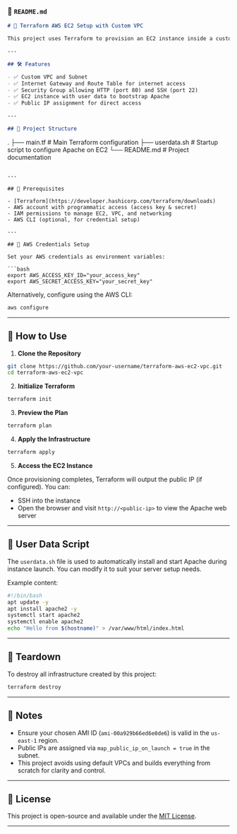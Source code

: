 
### 📄 `README.md`

```markdown
# 🚀 Terraform AWS EC2 Setup with Custom VPC

This project uses Terraform to provision an EC2 instance inside a custom VPC on AWS. The instance is publicly accessible and configured to run a web server (e.g., Apache) using a user data script. It includes the creation of essential networking components like a VPC, subnet, internet gateway, route table, and security group.

---

## 🛠️ Features

- ✅ Custom VPC and Subnet
- ✅ Internet Gateway and Route Table for internet access
- ✅ Security Group allowing HTTP (port 80) and SSH (port 22)
- ✅ EC2 instance with user data to bootstrap Apache
- ✅ Public IP assignment for direct access

---

## 📁 Project Structure

```
.
├── main.tf              # Main Terraform configuration
├── userdata.sh          # Startup script to configure Apache on EC2
└── README.md            # Project documentation
```

---

## 🚧 Prerequisites

- [Terraform](https://developer.hashicorp.com/terraform/downloads)
- AWS account with programmatic access (access key & secret)
- IAM permissions to manage EC2, VPC, and networking
- AWS CLI (optional, for credential setup)

---

## 🔐 AWS Credentials Setup

Set your AWS credentials as environment variables:

```bash
export AWS_ACCESS_KEY_ID="your_access_key"
export AWS_SECRET_ACCESS_KEY="your_secret_key"
```

Alternatively, configure using the AWS CLI:

```bash
aws configure
```

---

## 🚀 How to Use

1. **Clone the Repository**

```bash
git clone https://github.com/your-username/terraform-aws-ec2-vpc.git
cd terraform-aws-ec2-vpc
```

2. **Initialize Terraform**

```bash
terraform init
```

3. **Preview the Plan**

```bash
terraform plan
```

4. **Apply the Infrastructure**

```bash
terraform apply
```

5. **Access the EC2 Instance**

Once provisioning completes, Terraform will output the public IP (if configured). You can:

- SSH into the instance
- Open the browser and visit `http://<public-ip>` to view the Apache web server

---

## 📜 User Data Script

The `userdata.sh` file is used to automatically install and start Apache during instance launch. You can modify it to suit your server setup needs.

Example content:
```bash
#!/bin/bash
apt update -y
apt install apache2 -y
systemctl start apache2
systemctl enable apache2
echo "Hello from $(hostname)" > /var/www/html/index.html
```

---

## 🔁 Teardown

To destroy all infrastructure created by this project:

```bash
terraform destroy
```

---

## 🧠 Notes

- Ensure your chosen AMI ID (`ami-00a929b66ed6e0de6`) is valid in the `us-east-1` region.
- Public IPs are assigned via `map_public_ip_on_launch = true` in the subnet.
- This project avoids using default VPCs and builds everything from scratch for clarity and control.

---

## 📝 License

This project is open-source and available under the [MIT License](LICENSE).

---

